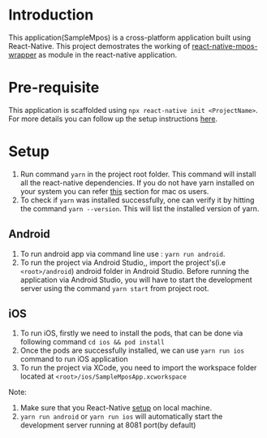 # Introduction

This application(SampleMpos) is a cross-platform application built using React-Native. This project demostrates the working of [react-native-mpos-wrapper](https://github.com/shridhar52war/react-native-mpos-wrapper) as module in the react-native application.

# Pre-requisite

This application is scaffolded using `npx react-native init <ProjectName>`. For more details you can follow up the setup instructions [here](https://reactnative.dev/docs/environment-setup).

# Setup

1. Run command `yarn` in the project root folder. This command will install all the react-native dependencies. If you do not have yarn installed on your system you can refer [this](https://tecadmin.net/install-yarn-macos/) section for mac os users.
2. To check if `yarn` was installed successfully, one can verify it by hitting the command `yarn --version`. This will list the installed version of yarn.

## Android

1. To run android app via command line use : `yarn run android`.
2. To run the project via Android Studio,, import the project's(i.e `<root>/android`) android folder in Android Studio. Before running the application via Android Studio, you will have to start the development server using the command `yarn start` from project root.

## iOS

1. To run iOS, firstly we need to install the pods, that can be done via following command
   `cd ios && pod install`
2. Once the pods are successfully installed, we can use `yarn run ios` command to run iOS application
3. To run the project via XCode, you need to import the workspace folder located at `<root>/ios/SampleMposApp.xcworkspace`

Note:

1. Make sure that you React-Native [setup](https://reactnative.dev/docs/environment-setup) on local machine.
2. `yarn run android` or `yarn run ios` will automatically start the development server running at 8081 port(by default)
